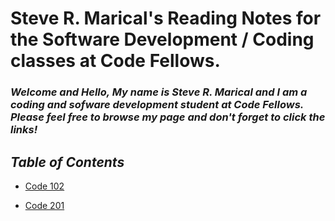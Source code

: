 # **Steve R. Marical's Reading Notes for the Software Development /                Coding classes at Code Fellows.**



### *Welcome and Hello, My name is Steve R. Marical and I am a coding and sofware development student at Code Fellows. Please feel free to browse my page and don't forget to click the links!*



## **_Table of Contents_**

- [Code 102](102/README.md)

- [Code 201](201/README.md)


  
   